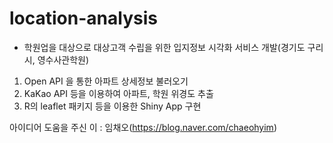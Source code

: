 # location-analysis
- 학원업을 대상으로 대상고객 수립을 위한 입지정보 시각화 서비스 개발(경기도 구리시, 영수사관학원)

1. Open API 을 통한 아파트 상세정보 불러오기
1. KaKao API 등을 이용하여 아파트, 학원 위경도 추출
1. R의 leaflet 패키지 등을 이용한 Shiny App 구현 

아이디어 도움을 주신 이 : 임채오(https://blog.naver.com/chaeohyim)
